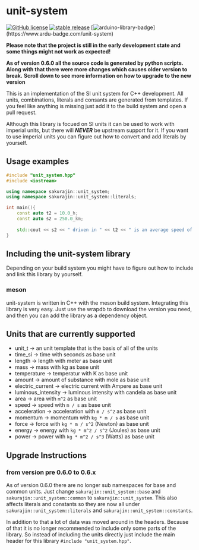# unit-system

[![GitHub license](https://img.shields.io/github/license/noah1510/unit-system.svg)](https://github.com/noah1510/unit-system/blob/master/License)
[![stable release](https://img.shields.io/github/v/release/noah1510/unit-system.svg)](https://GitHub.com/noah1510/unit-system/releases/)
[![arduino-library-badge](https://www.ardu-badge.com/badge/unit-system.svg?)](https://www.ardu-badge.com/unit-system)

**Please note that the project is still in the early development state and some things might not work as expected!**

**As of version 0.6.0 all the source code is generated by python scripts.**
**Along with that there were more changes which causes older version to break.**
**Scroll down to see more information on how to upgrade to the new version**

This is an implementation of the SI unit system for C++ development.
All units, combinations, literals and consants are generated from templates.
If you feel like anything is missing just add it to the build system and open a pull request.


Although this library is focued on SI units it can be used to work with imperial units, but there will ***NEVER*** be upstream support for it.
If you want to use imperial units you can figure out how to convert and add literals by yourself.

## Usage examples

```c++
#include "unit_system.hpp"
#include <iostream>

using namespace sakurajin::unit_system;
using namespace sakurajin::unit_system::literals;

int main(){
    const auto t2 = 10.0_h;
    const auto s2 = 250.0_km;
    
    std::cout << s2 << " driven in " << t2 << " is an average speed of:" << s2/t2 << std::endl;
}

```

## Including the unit-system library

Depending on your build system you might have to figure out how to include and link this library by yourself.

### meson

unit-system is written in C++ with the meson build system.
Integrating this library is very easy.
Just use the wrapdb to download the version you need, and then you can add the library as a dependency object.

## Units that are currently supported

* unit_t -> an unit template that is the basis of all of the units
* time_si -> time with seconds as base unit
* length -> length with meter as base unit
* mass -> mass with kg as base unit
* temperature -> temperatur with K as base unit
* amount -> amount of substance with mole as base unit
* electric_current -> electric current with Ampere as base unit
* luminous_intensity -> luminous intensity with candela as base unit
* area -> area with `m^2` as base unit
* speed -> speed with `m / s` as base unit
* acceleration -> acceleration with `m / s^2` as base unit
* momentum -> momentum with `kg * m / s` as base unit
* force -> force with `kg * m / s^2` (Newton) as base unit
* energy -> energy with `kg * m^2 / s^2` (Joules) as base unit
* power -> power with `kg * m^2 / s^3` (Watts) as base unit

## Upgrade Instructions

###  from version pre 0.6.0 to 0.6.x

As of version 0.6.0 there are no longer sub namespaces for base and common units.
Just change `sakurajin::unit_system::base` and `sakurajin::unit_system::common` to `sakurajin::unit_system`.
This also affects literals and constants so they are now all under `sakurajin::unit_system::literals` and `sakurajin::unit_system::constants`.

In addition to that a lot of data was moved around in the headers.
Because of that it is no longer recommended to include only some parts of the library.
So instead of including the units directly just include the main header for this library `#include "unit_system.hpp"`.


